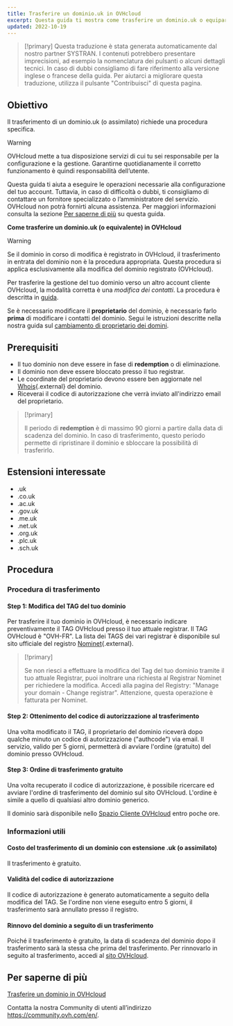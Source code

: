 ```yaml
---
title: Trasferire un dominio.uk in OVHcloud
excerpt: Questa guida ti mostra come trasferire un dominio.uk o equiparato a OVHcloud.
updated: 2022-10-19
---
```


> [!primary]
> Questa traduzione è stata generata automaticamente dal nostro partner SYSTRAN. I contenuti potrebbero presentare imprecisioni, ad esempio la nomenclatura dei pulsanti o alcuni dettagli tecnici. In caso di dubbi consigliamo di fare riferimento alla versione inglese o francese della guida. Per aiutarci a migliorare questa traduzione, utilizza il pulsante "Contribuisci" di questa pagina.
>

## Obiettivo

Il trasferimento di un dominio.uk (o assimilato) richiede una procedura specifica.

> [!warning]
>
> OVHcloud mette a tua disposizione servizi di cui tu sei responsabile per la configurazione e la gestione. Garantirne quotidianamente il corretto funzionamento è quindi responsabilità dell’utente.
>
> Questa guida ti aiuta a eseguire le operazioni necessarie alla configurazione del tuo account. Tuttavia, in caso di difficoltà o dubbi, ti consigliamo di contattare un fornitore specializzato o l’amministratore del servizio. OVHcloud non potrà fornirti alcuna assistenza. Per maggiori informazioni consulta la sezione [Per saperne di più](#go-further) su questa guida.
>

**Come trasferire un dominio.uk (o equivalente) in OVHcloud**

> [!warning]
>
> Se il dominio in corso di modifica è registrato in OVHcloud, il trasferimento in entrata del dominio non è la procedura appropriata. Questa procedura si applica esclusivamente alla modifica del dominio registrato (OVHcloud).
>
> Per trasferire la gestione del tuo dominio verso un altro account cliente OVHcloud, la modalità corretta è una *modifica dei contatti*. La procedura è descritta in [guida](/pages/account_and_service_management/account_information/managing_contacts).
>
> Se è necessario modificare il **proprietario** del dominio, è necessario farlo **prima** di modificare i contatti del dominio. Segui le istruzioni descritte nella nostra guida sul [cambiamento di proprietario dei domini](/pages/web_cloud/domains/trade_domain).
>

## Prerequisiti

- Il tuo dominio non deve essere in fase di **redemption** o di eliminazione.
- Il dominio non deve essere bloccato presso il tuo registrar. 
- Le coordinate del proprietario devono essere ben aggiornate nel [Whois](https://www.nominet.uk/whois/){.external} del dominio.
- Riceverai il codice di autorizzazione che verrà inviato all'indirizzo email del proprietario.

> [!primary]
>
> Il periodo di **redemption** è di massimo 90 giorni a partire dalla data di scadenza del dominio. In caso di trasferimento, questo periodo permette di ripristinare il dominio e sbloccare la possibilità di trasferirlo.

## Estensioni interessate

- .uk
- .co.uk
- .ac.uk
- .gov.uk
- .me.uk
- .net.uk
- .org.uk
- .plc.uk
- .sch.uk

## Procedura

### Procedura di trasferimento

#### Step 1: Modifica del TAG del tuo dominio

Per trasferire il tuo dominio in OVHcloud, è necessario indicare preventivamente il TAG OVHcloud presso il tuo attuale registrar. Il TAG OVHcloud è "OVH-FR". La lista dei TAGS dei vari registrar è disponibile sul sito ufficiale del registro [Nominet](https://registrars.nominet.uk/uk-namespace/registrar-agreement/list-of-registrars/){.external}.

> [!primary]
>
> Se non riesci a effettuare la modifica del Tag del tuo dominio tramite
> il tuo attuale Registrar, puoi inoltrare una richiesta al Registrar
> Nominet per richiedere la modifica.
> Accedi alla pagina del Registry: "Manage your domain - Change registrar".
> Attenzione, questa operazione è fatturata per Nominet.
>

#### Step 2: Ottenimento del codice di autorizzazione al trasferimento

Una volta modificato il TAG, il proprietario del dominio riceverà dopo qualche minuto un codice di autorizzazione ("authcode") via email. Il servizio, valido per 5 giorni, permetterà di avviare l'ordine (gratuito) del dominio presso OVHcloud.

#### Step 3: Ordine di trasferimento gratuito

Una volta recuperato il codice di autorizzazione, è possibile ricercare ed avviare l'ordine di trasferimento del dominio sul sito OVHcloud. L'ordine è simile a quello di qualsiasi altro dominio generico.

Il dominio sarà disponibile nello [Spazio Cliente OVHcloud](https://www.ovh.com/auth/?action=gotomanager&from=https://www.ovh.it/&ovhSubsidiary=it) entro poche ore.

### Informazioni utili

#### Costo del trasferimento di un dominio con estensione .uk (o assimilato)

Il trasferimento è gratuito.

#### Validità del codice di autorizzazione

Il codice di autorizzazione è generato automaticamente a seguito della modifica del TAG. Se l'ordine non viene eseguito entro 5 giorni, il trasferimento sarà annullato presso il registro.

#### Rinnovo del dominio a seguito di un trasferimento

Poiché il trasferimento è gratuito, la data di scadenza del dominio dopo il trasferimento sarà la stessa che prima del trasferimento. Per rinnovarlo in seguito al trasferimento, accedi al [sito OVHcloud](https://www.ovh.co.uk/cgi-bin/order/renew.cgi).

## Per saperne di più <a name="go-further"></a>

[Trasferire un dominio in OVHcloud](/pages/web_cloud/domains/transfer_incoming_generic_domain)

Contatta la nostra Community di utenti all’indirizzo <https://community.ovh.com/en/>.
